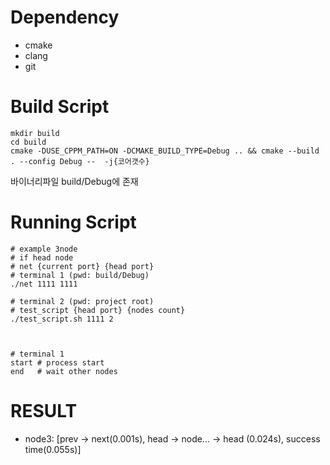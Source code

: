 

# Dependency
- cmake 
- clang
- git

# Build Script
```shell
mkdir build
cd build
cmake -DUSE_CPPM_PATH=ON -DCMAKE_BUILD_TYPE=Debug .. && cmake --build . --config Debug --  -j{코어갯수}
```
바이너리파일 build/Debug에 존재

# Running Script
```shell
# example 3node
# if head node
# net {current port} {head port}
# terminal 1 (pwd: build/Debug)
./net 1111 1111

# terminal 2 (pwd: project root)
# test_script {head port} {nodes count}
./test_script.sh 1111 2



# terminal 1
start # process start
end   # wait other nodes

```
# RESULT
- node3: [prev -> next(0.001s), head -> node... -> head (0.024s), success time(0.055s)]

